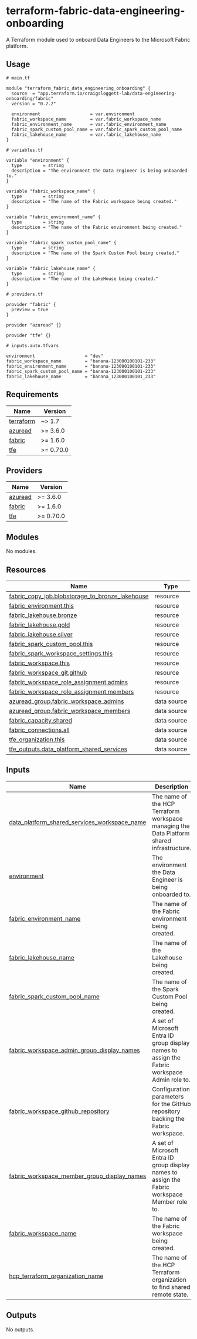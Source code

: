 # terraform-fabric-data-engineering-onboarding
A Terraform module used to onboard Data Engineers to the Microsoft Fabric platform.

<!-- BEGIN_TF_DOCS -->
## Usage

```hcl
# main.tf

module "terraform_fabric_data_engineering_onboarding" {
  source  = "app.terraform.io/craigsloggett-lab/data-engineering-onboarding/fabric"
  version = "0.2.2"

  environment                   = var.environment
  fabric_workspace_name         = var.fabric_workspace_name
  fabric_environment_name       = var.fabric_environment_name
  fabric_spark_custom_pool_name = var.fabric_spark_custom_pool_name
  fabric_lakehouse_name         = var.fabric_lakehouse_name
}

# variables.tf

variable "environment" {
  type        = string
  description = "The environment the Data Engineer is being onboarded to."
}

variable "fabric_workspace_name" {
  type        = string
  description = "The name of the Fabric workspace being created."
}

variable "fabric_environment_name" {
  type        = string
  description = "The name of the Fabric environment being created."
}

variable "fabric_spark_custom_pool_name" {
  type        = string
  description = "The name of the Spark Custom Pool being created."
}

variable "fabric_lakehouse_name" {
  type        = string
  description = "The name of the LakeHouse being created."
}

# providers.tf

provider "fabric" {
  preview = true
}

provider "azuread" {}

provider "tfe" {}

# inputs.auto.tfvars

environment                   = "dev"
fabric_workspace_name         = "banana-123000100101-233"
fabric_environment_name       = "banana-123000100101-233"
fabric_spark_custom_pool_name = "banana-123000100101-233"
fabric_lakehouse_name         = "banana_123000100101_233"
```

## Requirements

| Name | Version |
|------|---------|
| <a name="requirement_terraform"></a> [terraform](#requirement\_terraform) | ~> 1.7 |
| <a name="requirement_azuread"></a> [azuread](#requirement\_azuread) | >= 3.6.0 |
| <a name="requirement_fabric"></a> [fabric](#requirement\_fabric) | >= 1.6.0 |
| <a name="requirement_tfe"></a> [tfe](#requirement\_tfe) | >= 0.70.0 |

## Providers

| Name | Version |
|------|---------|
| <a name="provider_azuread"></a> [azuread](#provider\_azuread) | >= 3.6.0 |
| <a name="provider_fabric"></a> [fabric](#provider\_fabric) | >= 1.6.0 |
| <a name="provider_tfe"></a> [tfe](#provider\_tfe) | >= 0.70.0 |

## Modules

No modules.

## Resources

| Name | Type |
|------|------|
| [fabric_copy_job.blobstorage_to_bronze_lakehouse](https://registry.terraform.io/providers/microsoft/fabric/latest/docs/resources/copy_job) | resource |
| [fabric_environment.this](https://registry.terraform.io/providers/microsoft/fabric/latest/docs/resources/environment) | resource |
| [fabric_lakehouse.bronze](https://registry.terraform.io/providers/microsoft/fabric/latest/docs/resources/lakehouse) | resource |
| [fabric_lakehouse.gold](https://registry.terraform.io/providers/microsoft/fabric/latest/docs/resources/lakehouse) | resource |
| [fabric_lakehouse.silver](https://registry.terraform.io/providers/microsoft/fabric/latest/docs/resources/lakehouse) | resource |
| [fabric_spark_custom_pool.this](https://registry.terraform.io/providers/microsoft/fabric/latest/docs/resources/spark_custom_pool) | resource |
| [fabric_spark_workspace_settings.this](https://registry.terraform.io/providers/microsoft/fabric/latest/docs/resources/spark_workspace_settings) | resource |
| [fabric_workspace.this](https://registry.terraform.io/providers/microsoft/fabric/latest/docs/resources/workspace) | resource |
| [fabric_workspace_git.github](https://registry.terraform.io/providers/microsoft/fabric/latest/docs/resources/workspace_git) | resource |
| [fabric_workspace_role_assignment.admins](https://registry.terraform.io/providers/microsoft/fabric/latest/docs/resources/workspace_role_assignment) | resource |
| [fabric_workspace_role_assignment.members](https://registry.terraform.io/providers/microsoft/fabric/latest/docs/resources/workspace_role_assignment) | resource |
| [azuread_group.fabric_workspace_admins](https://registry.terraform.io/providers/hashicorp/azuread/latest/docs/data-sources/group) | data source |
| [azuread_group.fabric_workspace_members](https://registry.terraform.io/providers/hashicorp/azuread/latest/docs/data-sources/group) | data source |
| [fabric_capacity.shared](https://registry.terraform.io/providers/microsoft/fabric/latest/docs/data-sources/capacity) | data source |
| [fabric_connections.all](https://registry.terraform.io/providers/microsoft/fabric/latest/docs/data-sources/connections) | data source |
| [tfe_organization.this](https://registry.terraform.io/providers/hashicorp/tfe/latest/docs/data-sources/organization) | data source |
| [tfe_outputs.data_platform_shared_services](https://registry.terraform.io/providers/hashicorp/tfe/latest/docs/data-sources/outputs) | data source |

## Inputs

| Name | Description | Type | Default | Required |
|------|-------------|------|---------|:--------:|
| <a name="input_data_platform_shared_services_workspace_name"></a> [data\_platform\_shared\_services\_workspace\_name](#input\_data\_platform\_shared\_services\_workspace\_name) | The name of the HCP Terraform workspace managing the Data Platform shared infrastructure. | `string` | `"azure-fabric-shared-services"` | no |
| <a name="input_environment"></a> [environment](#input\_environment) | The environment the Data Engineer is being onboarded to. | `string` | n/a | yes |
| <a name="input_fabric_environment_name"></a> [fabric\_environment\_name](#input\_fabric\_environment\_name) | The name of the Fabric environment being created. | `string` | n/a | yes |
| <a name="input_fabric_lakehouse_name"></a> [fabric\_lakehouse\_name](#input\_fabric\_lakehouse\_name) | The name of the Lakehouse being created. | `string` | n/a | yes |
| <a name="input_fabric_spark_custom_pool_name"></a> [fabric\_spark\_custom\_pool\_name](#input\_fabric\_spark\_custom\_pool\_name) | The name of the Spark Custom Pool being created. | `string` | n/a | yes |
| <a name="input_fabric_workspace_admin_group_display_names"></a> [fabric\_workspace\_admin\_group\_display\_names](#input\_fabric\_workspace\_admin\_group\_display\_names) | A set of Microsoft Entra ID group display names to assign the Fabric workspace Admin role to. | `set(string)` | <pre>[<br/>  "Data Platform Engineering"<br/>]</pre> | no |
| <a name="input_fabric_workspace_github_repository"></a> [fabric\_workspace\_github\_repository](#input\_fabric\_workspace\_github\_repository) | Configuration parameters for the GitHub repository backing the Fabric workspace. | <pre>object({<br/>    owner = string<br/>    name  = string<br/>  })</pre> | <pre>{<br/>  "name": "microsoft-fabric-workspaces",<br/>  "owner": "craigsloggett-lab"<br/>}</pre> | no |
| <a name="input_fabric_workspace_member_group_display_names"></a> [fabric\_workspace\_member\_group\_display\_names](#input\_fabric\_workspace\_member\_group\_display\_names) | A set of Microsoft Entra ID group display names to assign the Fabric workspace Member role to. | `set(string)` | <pre>[<br/>  "Data Engineering"<br/>]</pre> | no |
| <a name="input_fabric_workspace_name"></a> [fabric\_workspace\_name](#input\_fabric\_workspace\_name) | The name of the Fabric workspace being created. | `string` | n/a | yes |
| <a name="input_hcp_terraform_organization_name"></a> [hcp\_terraform\_organization\_name](#input\_hcp\_terraform\_organization\_name) | The name of the HCP Terraform organization to find shared remote state. | `string` | `"craigsloggett-lab"` | no |

## Outputs

No outputs.
<!-- END_TF_DOCS -->